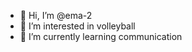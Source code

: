 - 👋 Hi, I’m @ema-2
- 👀 I’m interested in volleyball
- 🌱 I’m currently learning communication 

<!---
ema-2/ema-2 is a ✨ special ✨ repository because its `README.md` (this file) appears on your GitHub profile.
You can click the Preview link to take a look at your changes.
--->
